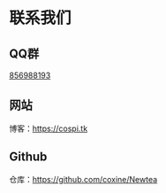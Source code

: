 # 联系我们

## QQ群

[856988193](https://jq.qq.com/?_wv=1027&k=08hRuYZx)

## 网站

博客：<https://cospi.tk>

## Github

仓库：<https://github.com/coxine/Newtea>
